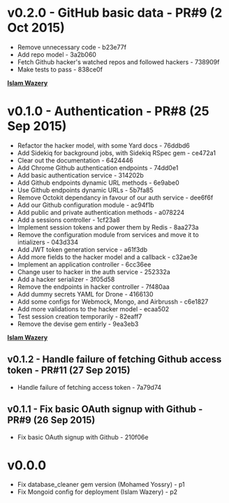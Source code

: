 v0.2.0 - GitHub basic data - PR#9 (2 Oct 2015)
===
  - Remove unnecessary code - b23e77f
  - Add repo model - 3a2b060
  - Fetch Github hacker's watched repos and followed hackers - 738909f
  - Make tests to pass - 838ce0f

**[Islam Wazery](https://github.com/wazery)**

v0.1.0 - Authentication - PR#8 (25 Sep 2015)
===
  - Refactor the hacker model, with some Yard docs - 76ddbd6
  - Add Sidekiq for background jobs, with Sidekiq RSpec gem - ce472a1
  - Clear out the documentation - 6424446
  - Add Chrome Github authentication endpoints - 74dd0e1
  - Add basic authentication service - 314202b
  - Add Github endpoints dynamic URL methods - 6e9abe0
  - Use Github endpoints dynamic URLs - 5b7fa85
  - Remove Octokit dependancy in favour of our auth service - dee6f6f
  - Add our Github configuration module - ac94f1b
  - Add public and private authentication methods - a078224
  - Add a sessions controller - 1cf23a8
  - Implement session tokens and power them by Redis - 8aa273a
  - Remove the configuration module from services and move it to intializers - 043d334
  - Add JWT token generation service - a61f3db
  - Add more fields to the hacker model and a callback - c32ae3e
  - Implement an application controller - 6cc36ee
  - Change user to hacker in the auth service - 252332a
  - Add a hacker serializer - 3f05d58
  - Remove the endpoints in hacker controller - 7f480aa
  - Add dummy secrets YAML for Drone - 4166130
  - Add some configs for Webmock, Mongo, and Airbrussh - c6e1827
  - Add more validations to the hacker model - ecaa502
  - Test session creation temporarily	- 82eaff7
  - Remove the devise gem entirly	- 9ea3eb3
  
**[Islam Wazery](https://github.com/wazery)**

## v0.1.2 - Handle failure of fetching Github access token - PR#11 (27 Sep 2015)

  - Handle failure of fetching access token - 7a79d74

## v0.1.1 - Fix basic OAuth signup with Github - PR#9 (26 Sep 2015)

  - Fix basic OAuth signup with Github - 210f06e

v0.0.0
===
  - Fix database_cleaner gem version (Mohamed Yossry) - p1
  - Fix Mongoid config for deployment (Islam Wazery) - p2
